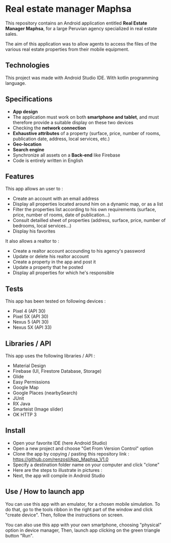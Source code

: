 # Real estate manager Maphsa

This repository contains an Android application entitled **Real Estate Manager Maphsa**, for a large Peruvian agency specialized in real estate sales.

The aim of this application was to allow agents to access the files of the various real estate properties from their mobile equipment.

## Technologies

This project was made with Android Studio IDE. With kotlin programming language.


## Specifications

- **App design**
- The application must work on both **smartphone and tablet**, and must therefore provide a suitable display on these two devices
- Checking the **network connection**
- **Exhaustive attributes** of a property (surface, price, number of rooms, publication date, address, local services, etc.)
- **Geo-location**
- **Search engine**
- Synchronize all assets on a **Back-end** like Firebase
- Code is entirely written in English

## Features

This app allows an user to :

- Create an account with an email address
- Display all properties located around him on a dynamic map, or as a list
- Filter the properties list according to his own requirements (surface, price, number of rooms, date of publication...)
- Consult detailled sheet of properties (address, surface, price, number of bedrooms, local services...)
- Display his favorites

It also allows a realtor to :

- Create a realtor account accounding to his agency's password
- Update or delete his realtor account
- Create a property in the app and post it
- Update a property that he posted
- Display all properties for which he's responsible


## Tests

This app has been tested on following devices :

- Pixel 4 (API 30)
- Pixel 5X (API 30)
- Nexus 5 (API 30)
- Nexus 5X (API 33)


## Libraries / API

This app uses the following libraries / API :
- Material Design
- Firebase (UI, Firestore Database, Storage)
- Glide
- Easy Permissions
- Google Map
- Google Places (nearbySearch)
- JUnit
- RX Java
- Smarteist (Image slider)
- OK HTTP 3


## Install
- Open your favorite IDE (here Android Studio)
- Open a new project and choose "Get From Version Control" option
- Clone the app by copying / pasting this repository link : https://github.com/renzosl/App_Maphsa_V1.0
- Specify a destination folder name on your computer and click "clone"
- Here are the steps to illustrate in pictures :
- Next, the app will compile in Android Studio


## Use / How to launch app

You can use this app with an emulator, for a chosen mobile simulation.
To do that, go to the tools ribbon in the right part of the window and click "create device". Then, follow the instructions on screen.

You can also use this app with your own smartphone, choosing "physical" option in device manager,
Then, launch app clicking on the green triangle button "Run".
